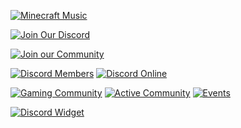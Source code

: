 <p align="center">

[![Minecraft Music](https://img.shields.io/badge/🎵_Now_Playing-Minecraft_resource_maker-success?style=for-the-badge&logo=youtube&logoColor=white)](https://www.youtube.com/watch?v=cyq5-StPISU)

[![Join Our Discord](https://discordapp.com/api/guilds/1283629085397880872/widget.png?style=banner4)](https://discord.gg/your-invite-link)

[![Join our Community](https://img.shields.io/badge/-Join%20Our%20Community-5865F2?style=for-the-badge&logo=discord&logoColor=white)](https://discord.gg/your-invite-link)

[![Discord Members](https://img.shields.io/discord/1283629085397880872?color=5865F2&label=Members&logo=discord&style=for-the-badge)](https://discord.gg/your-invite-link)
[![Discord Online](https://img.shields.io/discord/1283629085397880872?color=5865F2&label=Online&logo=discord&style=for-the-badge)](https://discord.gg/your-invite-link)

[![Gaming Community](https://img.shields.io/badge/🎮_Gaming_Community-gray?style=for-the-badge)](https://discord.gg/your-invite-link)
[![Active Community](https://img.shields.io/badge/🤝_Active_Community-gray?style=for-the-badge)](https://discord.gg/your-invite-link)
[![Events](https://img.shields.io/badge/🎯_Events-gray?style=for-the-badge)](https://discord.gg/your-invite-link)

[![Discord Widget](https://discord.com/api/guilds/1283629085397880872/widget.png)](https://discord.gg/your-invite-link)

</p>
